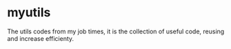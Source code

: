 myutils
=======

The utils codes from my job times, it is the collection of useful code, reusing and increase efficienty.
